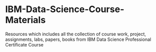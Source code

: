 # IBM-Data-Science-Course-Materials
Resources which includes all the collection of course work, project,  assignments, labs, papers, books from IBM Data Science Professional Certificate Course
